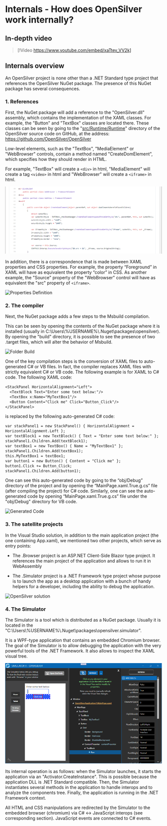 # Internals - How does OpenSilver work internally?

## In-depth video

> [!Video https://www.youtube.com/embed/xaTtev_VV2k]

## Internals overview

An OpenSilver project is none other than a .NET Standard type project that references the OpenSilver NuGet package. The presence of this NuGet package has several consequences.

### 1. References

First, the NuGet package will add a reference to the "OpenSilver.dll" assembly, which contains the implementation of the XAML classes. For example, the "Button" and "TextBox" classes are located there.
These classes can be seen by going to the "[src/Runtime/Runtime](https://github.com/OpenSilver/OpenSilver/tree/master/src/Runtime/Runtime)" directory of the OpenSilver source code on GitHub, at the address: https://github.com/OpenSilver/OpenSilver

Low-level elements, such as the "TextBox", "MediaElement" or "WebBrowser" controls, contain a method named "CreateDomElement", which specifies how they should render in HTML.

For example, "TextBox" will create a `<div>` in html, "MediaElement" will create a tag `<video>` in html and "WebBrowser" will create a `<iframe>` in html.

![Source Code](/images/12.SourceCode.png "The source code of the WebBrowser control")

In addition, there is a correspondence that is made between XAML properties and CSS properties. For example, the property “Foreground” in XAML will have as equivalent the property “color” in CSS. As another example, the "Source" property of the "WebBrowser" control will have as equivalent the "src" property of `<iframe>`.

![Properties Definition](/images/13.ForegroundProperties.png "The definition of the Foreground property")

### 2. The compiler

Next, the NuGet package adds a few steps to the Msbuild compilation.

This can be seen by opening the contents of the NuGet package where it is installed (usually in C:\Users&#92;%USERNAME%&#92;.Nuget\packages\opensilver\). By opening the "build" directory, it is possible to see the presence of two .target files, which will alter the behavior of Msbuild.

![Folder Build](/images/14.FolderBuild.png "The contents of the Build directory in the NuGet package")

One of the key compilation steps is the conversion of XAML files to auto-generated C# or VB files. In fact, the compiler replaces XAML files with strictly equivalent C# or VB code. The following example is for XAML to C# code. The following XAML code:

```
<StackPanel HorizontalAlignment="Left">
  <TextBlock Text="Enter some text below:"/>
  <TextBox x:Name="MyTextBox1"/>
  <Button Content="Click me" Click="Button_Click"/>
</StackPanel>
```

is replaced by the following auto-generated C# code:
```
var stackPanel1 = new StackPanel() { HorizontalAlignment = HorizontalAlignment.Left };
var textBlock1 = new TextBlock() { Text = "Enter some text below:" };
stackPanel1.Children.Add(textBlock1);
var textBox1 = new TextBox() { Name = "MyTextBox1" };
stackPanel1.Children.Add(textBox1);
this.MyTextBox1 = textBox1;
var button1 = new Button() { Content = "Click me" };
button1.Click += Button_Click;
stackPanel1.Children.Add(button1);
```

One can see this auto-generated code by going to the “obj/Debug” directory of the project and by opening the “MainPage.xaml.True.g.cs” file (after compiling the project) for C# code. 
Similarly, one can see the auto-generated code by opening “MainPage.xaml.True.g.cs” file under the "obj/Debug" directory for VB code.

![Generated Code](/images/15.autoGeneratedCode.png "The auto-generated MainPage.xaml.True.g.cs file")

### 3. The satellite projects

In the Visual Studio solution, in addition to the main application project (the one containing App.xaml), we mentioned two other projects, which serve as entry points:

* The .Browser project is an ASP.NET Client-Side Blazor type project. It references the main project of the application and allows to run it in WebAssembly

* The .Simulator project is a .NET Framework type project whose purpose is to launch the app as a desktop application with a bunch of handy helpers for a developer, including the ability to debug the application.


![OpenSilver solution](/images/3.solutionExplorer.png "The three projects of a typical OpenSilver solution")

### 4. The Simulator

The Simulator is a tool which is distributed as a NuGet package. Usually it is located in the "C:\Users&#92;%USERNAME%&#92;.Nuget\packages\opensilver.simulator".



It is a WPF-type application that contains an embedded Chromium browser. The goal of the Simulator is to allow debugging the application with the very powerful tools of the .NET Framework. It also allows to inspect the XAML visual tree.

![Simulator Visual Tree](/images/11.VisualTree.png "The Simulator visual tree inspector")

Its internal operation is as follows: when the Simulator launches, it starts the application via an "Activator.CreateInstance". This is possible because the application DLL is .NET Standard compatible. Then, the Simulator instantiates several methods in the application to handle interops and to analyze the components tree. Finally, the application is running in the .NET Framework context.

All HTML and CSS manipulations are redirected by the Simulator to the embedded browser (chromium) via C# <-> JavaScript interops (see corresponding section). JavaScript events are connected to C# events.
